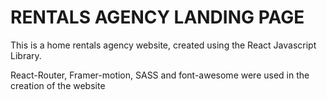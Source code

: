 # RENTALS AGENCY LANDING PAGE
This is a home rentals agency website, created using the React Javascript Library.

React-Router, Framer-motion, SASS and font-awesome were used in the creation of the website

 